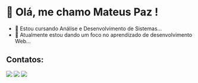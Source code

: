 # 👋 Olá, me chamo Mateus Paz !

- 🔭 Estou cursando Análise e Desenvolvimento de Sistemas...
- 🌱 Atualmente estou dando um foco no aprendizado de desenvolvimento Web...

## Contatos:

<div>
<a href="https://www.instagram.com/mats_pz/" target="_blank"><img src="https://img.shields.io/badge/-Instagram-%23E4405F?style=for-the-badge&logo=instagram&logoColor=white" target="_blank"></a>
<a href = "mailto:mateuspaz.mp@gmail.com"><img src="https://img.shields.io/badge/Gmail-D14836?style=for-the-badge&logo=gmail&logoColor=white" target="_blank"></a>
<a href="https://www.linkedin.com/in/mateus-paz-de-oliveira-8835b4177/" target="_blank"><img src="https://img.shields.io/badge/-LinkedIn-%230077B5?style=for-the-badge&logo=linkedin&logoColor=white" target="_blank"></a>   
</div>
